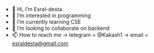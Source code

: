 - 👋 Hi, I’m Esral-desta
- 👀 I’m interested in programming
- 🌱 I’m currently learning CSE
- 💞️ I’m looking to collaborate on backend
- 📫 How to reach me -> telegram = @Kakash1
                     -> email    = esraldesta@gmail.com

<!---
esu-desta/esu-desta is a ✨ special ✨ repository because its `README.md` (this file) appears on your GitHub profile.
You can click the Preview link to take a look at your changes.
--->
